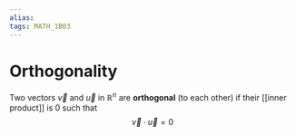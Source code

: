 ```yaml
---
alias:
tags: MATH_1B03
---
```

# Orthogonality
Two vectors $\vec{v}$ and $\vec{u}$ in $\mathbb{R}^n$ are **orthogonal** (to each other) if their [[inner product]] is 0 such that
$$\vec{v}\cdot\vec{u}=0$$